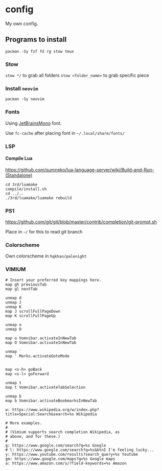 # config
My own config.

## Programs to install
`pacman -Sy fzf fd rg stow tmux`

### Stow
`stow */` to grab all folders
`stow <folder_name>` to grab specific piece

### Install `neovim`
`pacman -Sy neovim`

### Fonts
Using [JetBrainsMono](https://www.jetbrains.com/lp/mono/) font.

Use `fc-cache` after placing font in `~/.local/share/fonts/`

### LSP
#### Compile Lua
https://github.com/sumneko/lua-language-server/wiki/Build-and-Run-(Standalone)

```
cd 3rd/luamake
compile/install.sh
cd ../..
./3rd/luamake/luamake rebuild
```

### PS1
https://github.com/git/git/blob/master/contrib/completion/git-prompt.sh

Place in `~/` for this to read git branch

### Colorscheme
Own colorscheme in `hqkhan/palenight`

### VIMIUM
```
# Insert your preferred key mappings here.
map gh previousTab
map gl nextTab

unmap d
unmap J
unmap K
map J scrollFullPageDown
map K scrollFullPageUp

unmap o
unmap O

map o Vomnibar.activateInNewTab
map O Vomnibar.activateInNewTab

unmap `
map ' Marks.activateGotoMode


map <s-h> goBack
map <s-l> goForward

unmap t
map t Vomnibar.activateTabSelection

unmap b
map b Vomnibar.activateBookmarksInNewTab
```

```
w: https://www.wikipedia.org/w/index.php?title=Special:Search&search=%s Wikipedia

# More examples.
#
# (Vimium supports search completion Wikipedia, as
# above, and for these.)
#
g: https://www.google.com/search?q=%s Google
# l: https://www.google.com/search?q=%s&btnI I'm feeling lucky...
y: https://www.youtube.com/results?search_query=%s Youtube
gm: https://www.google.com/maps?q=%s Google maps
a: https://www.amazon.com/s/?field-keywords=%s Amazon
```

